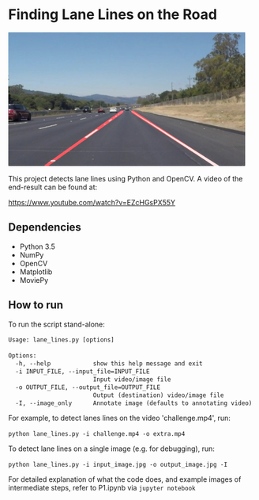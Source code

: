 # Finding Lane Lines on the Road
<img src="laneLines_thirdPass.jpg" width="480" alt="Combined Image" />

This project detects lane lines using Python and OpenCV. A video of the end-result can be found at:

https://www.youtube.com/watch?v=EZcHGsPX55Y

## Dependencies
* Python 3.5
* NumPy
* OpenCV
* Matplotlib
* MoviePy

## How to run
To run the script stand-alone:

```
Usage: lane_lines.py [options]

Options:
  -h, --help            show this help message and exit
  -i INPUT_FILE, --input_file=INPUT_FILE
                        Input video/image file
  -o OUTPUT_FILE, --output_file=OUTPUT_FILE
                        Output (destination) video/image file
  -I, --image_only      Annotate image (defaults to annotating video)
```

For example, to detect lanes lines on the video 'challenge.mp4', run:

```python lane_lines.py -i challenge.mp4 -o extra.mp4```

To detect lane lines on a single image (e.g. for debugging), run:

```python lane_lines.py -i input_image.jpg -o output_image.jpg -I```

For detailed explanation of what the code does, and example images of intermediate steps, refer to P1.ipynb via ```jupyter notebook```
